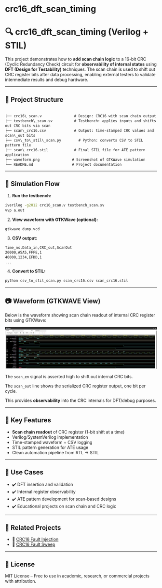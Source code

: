 # crc16_dft_scan_timing

# 🔍 crc16_dft_scan_timing (Verilog + STIL)

This project demonstrates how to **add scan chain logic** to a 16-bit CRC (Cyclic Redundancy Check) circuit for **observability of internal states** using **DFT (Design for Testability)** techniques. The scan chain is used to shift out CRC register bits after data processing, enabling external testers to validate intermediate results and debug hardware.

---

## 📁 Project Structure

```

├── crc16\_scan.v               # Design: CRC16 with scan chain output
├── testbench\_scan.sv          # Testbench: applies inputs and shifts out CRC bits via scan
├── scan\_crc16.csv             # Output: time-stamped CRC values and scan\_out bits
├── csv\_to\_stil\_scan.py        # Python: converts CSV to STIL pattern file
├── scan\_crc16.stil            # Final STIL file for ATE pattern application
├── waveform.png               # Screenshot of GTKWave simulation
└── README.md                  # Project documentation

````

---

## 🧪 Simulation Flow

1. **Run the testbench:**

```bash
iverilog -g2012 crc16_scan.v testbench_scan.sv
vvp a.out
````

2. **View waveform with GTKWave (optional):**

```bash
gtkwave dump.vcd
```

3. **CSV output:**

```
Time_ns,Data_in,CRC_out,ScanOut
20000,A5A5,FFFE,1
40000,1234,EFDD,1
...
```

4. **Convert to STIL:**

```bash
python csv_to_stil_scan.py scan_crc16.csv scan_crc16.stil
```

---

## 📷 Waveform (GTKWAVE View)

Below is the waveform showing scan chain readout of internal CRC register bits using GTKWave:

![CRC SCAN](./crc%20_scan.PNG)


The `scan_en` signal is asserted high to shift out internal CRC bits.

The `scan_out` line shows the serialized CRC register output, one bit per cycle.

This provides **observability** into the CRC internals for DFT/debug purposes.


---


## 🔧 Key Features

* **Scan chain readout** of CRC register (1-bit shift at a time)
* Verilog/SystemVerilog implementation
* Time-stamped waveform + CSV logging
* STIL pattern generation for ATE usage
* Clean automation pipeline from RTL → STIL

---

## 🎯 Use Cases

* ✔️ DFT insertion and validation
* ✔️ Internal register observability
* ✔️ ATE pattern development for scan-based designs
* ✔️ Educational projects on scan chain and CRC logic

---

## 📎 Related Projects

* 🔗 [CRC16 Fault Injection](https://github.com/mstarefinaktar/crc16_fault_injection)
* 🔗 [CRC16 Fault Sweep](https://github.com/mstarefinaktar/crc16_fault_sweep)

---

## 📄 License

MIT License – Free to use in academic, research, or commercial projects with attribution.

